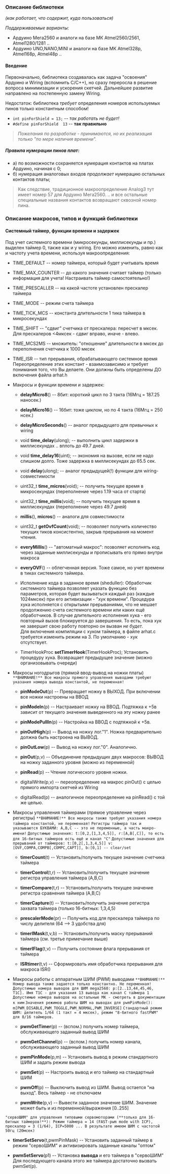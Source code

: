### Описание библиотеки
_(как работает, что содержит, куда пользоваться)_

*Поддерживаемые варианты:*
* Ардуино Мега2560 и аналоги на базе МК Atmel2560/2561, Atmel1280/1281 .. 
* Ардуино UNO,NANO,MINI и аналоги на базе МК Atmel328p, Atmel168p, Atmel48p ..

#### Введение

Первоначально, библиотека создавалась как задача "освоения" Ардуино и Wiring (вспомнить С/С++), но сразу переросла в
решение вопроса минимизации и ускорения скетчей. Дальнейшее развитие направлено на постепенную замену Wiring.

  Недостаток: библиотека *требует* определения номеров используемых пинов только константным способом!
* `int pinForShield = 13;` -- *так работать не будет!*
* `#define pinForShield  13` -- **так правильно**

> _Пожелания по разработке - принимаются, но их реализация только "по мере наличия времени"._

##### Правила нумерации пинов плат:
* а) по возможности сохраняется нумерация контактов на платах Ардуино, начиная с 0;
* б) нумерация аналоговых входов *продолжает* нумерацию остальных контактов платы;

> Как следствие, традиционное макроопределение Analog3 тут имеет номер 57 для Ардуино Мега2560.
> .. и все остальные специальные названия контактов возвращают сквозной номер пина.

### Описание макросов, типов и функций библиотеки
#### Системный таймер, функции времени и задержек

Под учет системного времени (микросекунды, миллисекунды и пр.) выделен таймер 0, также как и у wiring. Его можно изменить,
равно как и частоту учета времени, используя макроопределения:
 * TIME_DEFAULT     -- номер таймера, который будет учитывать время
 * TIME_MAX_COUNTER -- до какого значения считает таймер (только информация для учета! Настраивать таймер самостоятельно!)
 * TIME_PRESCALLER  -- на какой частоте установлен прескалер таймера
 * TIME_MODE        -- режим счета таймера
 * TIME_TICK_MCS    -- константа длительности 1 тика таймера в микросекундах
 * TIME_SHIFT       -- "сдвиг" счетчика от прескалера: пересчет в мксек. Для прескалеров <4мксек - сдвиг вправо, иначе - влево.
 * TIME_MCS2MS      -- множитель: "отношение" длительности в мксек до переполнения счетчика к 1000 мксек 
 * TIME_ISR         -- тип прерывания, обрабатывающего системное время
 Переопределение этих констант - взаимозависимо и требует понимания того, что Вы делаете. Они должны быть определены ДО
включения файла arhat.h

* Макросы и функции времени и задержек:
  * **delayMicro8**()            -- 8бит: короткий цикл по 3 такта (16Мгц = 187.25 наносек.)
  * **delayMicro16**()           -- 16бит: тоже циклом, но по 4 такта (16Мгц = 250 нсек.)
  * **delayMicroSeconds**()      -- аналог предыдущего для привычных к wiring
  * void **time_delay**(ulong);  -- выполнить цикл задержки в миллисекундах .. вплоть до 49.7 дней.
  * void **time_delay16**(uint); -- экономия на вызове, если не надо слишком долго. Тоже задержка в миллисекундах до 65.5 сек.
  * void **delay**(ulong);       -- аналог предыдущей(!) функции для wiring-совместимости

  * uint32_t **time_micros**(void); -- получить текущее время в микросекундах (переполнение через 1.19 часа от старта)
  * uint32_t **time_millis**(void); -- получить текущее время в миллисекундах (переполнение через 49.7 дней)
  * **millis**(), **micros**()      -- аналоги для совместимости 

  * uint32_t **getOvfCount**(void); -- позволяет получить количество текущих тиков консистентно, закрыв прерывания на момент чтения.

  * **everyMillis**() -- "автоматный макрос": позволяет исполнять код через заданные миллисекунды и прописывать его прямо внутри макроса
  * **everyOVF**()   -- облегченная версия. Тоже самое, но учет времени в тиках системного таймера.

  * Исполнение кода в заданное время (sheduller):
 Обработчик системного таймера позволяет указать функцию без параметров, которая будет вызываться каждый раз (каждые 1024мксек)
при его активизации - "хук времени". Процедура хука исполняется с открытыми прерываниями, что не мешает продолжению счета
системного времени или каких ещё обработчиков. В случае длительного исполнения хука - его повторный вызов блокируется до
завершения. То есть, пока хук не завершит свою работу повторно он вызван *не будет*.  
 Для включения компиляции с хуком таймера, в файле arhat.c требуется изменить режим на 3. По умолчанию - хук отсутствует.

  * TimerHookProc **setTimerHook**(TimerHookProc); Установить процедуру хука. Возвращает предыдущее значение (можно организовывать очереди)

* Макросы ногодрыгов (прямой ввод-вывод на ножки платы)
`**ВНИМАНИЕ!** Все макросы прямого управления выводами требуют указания номера вывода константой, не переменная!`

  * **pinModeOut**(p)    -- Превращает ножку в ВЫХОД. При включении все ножки настроены на ВВОД
  * **pinModeIn**(p)     -- Настраивает ножку на ВВОД. Подтяжка к +5в зависит от текущего значения выведенного на эту ножку ранее
  * **pinModePullIn**(p) -- Настройка на ВВОД с подтяжкой к +5в.

  * **pinOutHigh**(p) -- Вывод на ножку лог."1". Ножка предварительно должна быть настроена на ВЫВОД.
  * **pinOutLow**(p)  -- Вывод на ножку лог."0". Аналогично.
  * **pinOut**(p,v)   -- Объединение предыдущих двух макросов: ВЫВОД на ножку заданного уровня (можно из переменной)
  * **pinRead**(p)    -- Чтение логического уровня ножки.

  * digitalWrite(p,v) -- переопределение на макрос pinOut() с целью прямого импорта скетчей из Wiring
  * digitalRead(p)    -- аналогичное переопределение на pinRead() с той же целью.

* Макросы управления таймерами (прямое управление через регистры)
`**ВНИМАНИЕ!** Все макросы также требуют указания номера таймера константой, не переменная!`
`Регистры таймера так и указываются БУКВАМИ: A,B,C -- это не переменные, а часть макро-имени!`
`Допустимые значения: t:[0,2,[1,3,4,5]], r:[A,B[,C]], то есть для 16-битных таймеров есть ещё и канал "C"`
`Допустимые значения для прерываний от таймеров: t:[0,2[,1,3,4,5]] v:[OVF,COMPA,COMPB[,COMPC,CAPT]], b:[0,1] -- clear/set`

  * **timerCount**(t)     -- Установить/получить текущее значение счетчика таймера
  * **timerControl**(t,r) -- Установить/получить текущее значение регистра управления таймера (A,B,C)
  * **timerCompare**(t,r) -- Установить/получить текущее значение регистра сравнения таймера (A,B,C)
  * **timerCapture**(t)   -- Установить/получить значение регистра захвата таймера (только 16-битных: 1,3,4,5)
  * **prescalerMode**(pr) -- Получить код для прескалера таймера по числу делителя (64 --> 3 удобства для)

  * **timerIMask**(t,v,b) -- Установить/получить маску прерываний таймера (см. третье примечание выше)
  * **timerIFlag**(t,v)   -- Получить состояние флага прерывания от таймера
  * **ISRtimer**(t,v)     -- Сформировать имя обработчика прерывания для макроса ISR()

* Макросы работы с аппаратным ШИМ (PWM) выводами
`**ВНИМАНИЕ!** Номер вывода также задается только константно. Не переменная!`
`Допустимые номера выводов для ШИМ mega2560: p:[2..13,44,45,46, T1C]. Имя T1C - для указания 13 вывода как канал С таймера 1`
`Допустимые номера выводов на остальные МК - смотреть в документации к ним`
`Значения режимов работы ШИМ на выводах для pwmPinMode(): m[PWM_DISABLE,PWM_TOGGLE,PWM_NORMAL,PWM_INVERSE]`
`Стандартный режим ШИМ: делитель 1/64 (1 такт = 4 мксек), режим "8-битного fastPWM" для 8/16 таймеров.`

  * **pwmGetTimer**(p)   -- (вспом.) получить номер таймера, обслуживающего заданный вывод ШИМ
  * **pwmGetChannel**(p) -- (вспом.) получить номер канала, обслуживающего заданный вывод ШИМ

  * **pwmPinMode**(p,m)  -- Установить вывод в режим стандартного ШИМ и задать режим вывода
  * **pwmSet**(p)        -- Настроить вывод и его таймер на стандартный ШИМ
  * **pwmOff**(p)        -- Выключить вывод из ШИМ. Вывод остается "на выход". Весь таймер - не отключаем
  * **pwmWrite**(p,v)    -- Вывести заданное значение ШИМ. Значение может быть и из переменной/выражения [0..255]

`"сервоШИМ" для управления типовыми сервомоторами (**только для 16-битных таймеров!**):
 Режим таймера = 14 (FAST-pwm mode with ICP), прескалер = 3 (1/64), ICP=5000
... В результате имеем ШИМ с частотой 50гц (20мсек)`

  * **timerSetServo**(t,pwmPinMask) -- Установить заданный таймер в режим "сервоШИМ" и активизировать заданные каналы "оптом"

  * **pwmSetServo**(p1) -- Установка **вывода** и его таймера в "сервоШИМ" Для последующего канала этого же таймера достаточно вызвать pwmSet(p).
